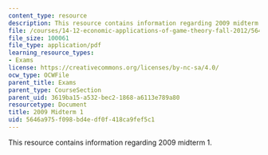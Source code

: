 ```yaml
---
content_type: resource
description: This resource contains information regarding 2009 midterm 1.
file: /courses/14-12-economic-applications-of-game-theory-fall-2012/5646a975f098bd4edf0f418ca9fef5c1_MIT14_12F12_midterm1_2009.pdf
file_size: 100061
file_type: application/pdf
learning_resource_types:
- Exams
license: https://creativecommons.org/licenses/by-nc-sa/4.0/
ocw_type: OCWFile
parent_title: Exams
parent_type: CourseSection
parent_uid: 3619ba15-a532-bec2-1868-a6113e789a80
resourcetype: Document
title: 2009 Midterm 1
uid: 5646a975-f098-bd4e-df0f-418ca9fef5c1
---
```

This resource contains information regarding 2009 midterm 1.